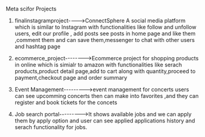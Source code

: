 Meta scifor Projects

1. finalinstagramproject---->ConnectSphere A social media platform which is similar to Instagram with functionalities like follow and unfollow users, edit our profile , add posts see posts in home page and like them ,comment them and can save them,messenger to chat with other users and hashtag page

2. ecommerce_project-------->Ecommerce project for shopping products in online which is simialr to amazon with functionalities like serach products,product detail page,add to cart along with quantity,proceed to payment,checkout page and order summary
   
3. Event Management--------->event management for concerts users can see upcomming concerts then can make into favorites ,and they can register and book tickets for the concets

4. Job search portal--------->It shows available jobs and we can apply them by apply option and user can see applied applications history and serach functionality for jobs.

